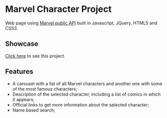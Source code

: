 # Marvel Character Project
Web page using [Marvel public API](https://developer.marvel.com/) built in Javascript, JQuery, HTML5 and CSS3.
## Showcase
[Click here](https://monicargomes.github.io/marvel-character-project/) to see this project.
## Features
* A carousel with a list of all Marvel characters and another one with some of the most famous characters;
* Description of the selected character, including a list of comics in which it appears;
* Official links to get more information about the selected character;
* Name based search;
